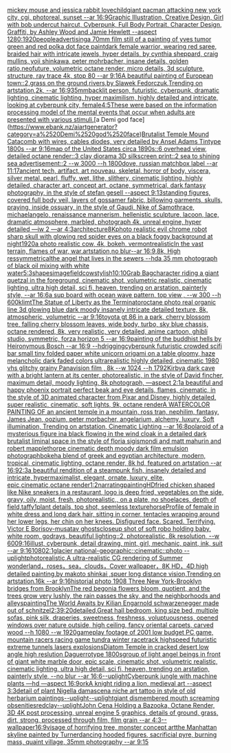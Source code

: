 [mickey mouse and jessica rabbit lovechild](https://www.ebank.nz/aiartgenerator?category=mickey%2520mouse%2520and%2520jessica%2520rabbit%2520lovechild)[giant pacman attacking new york city, cgi, photoreal, sunset --ar 16:9](https://www.ebank.nz/aiartgenerator?category=giant%2520pacman%2520attacking%2520new%2520york%2520city%2C%2520cgi%2C%2520photoreal%2C%2520sunset%2520--ar%252016%3A9)[Graphic Illustration, Creative Design, Girl with bob undercut haircut, Cyberpunk, Full Body Portrait, Character Design, Graffiti, by Ashley Wood and Jamie Hewlett --aspect 1280:1920](https://www.ebank.nz/aiartgenerator?category=Graphic%2520Illustration%2C%2520Creative%2520Design%2C%2520Girl%2520with%2520bob%2520undercut%2520haircut%2C%2520Cyberpunk%2C%2520Full%2520Body%2520Portrait%2C%2520Character%2520Design%2C%2520Graffiti%2C%2520by%2520Ashley%2520Wood%2520and%2520Jamie%2520Hewlett%2520--aspect%25201280%3A1920)[people](https://www.ebank.nz/aiartgenerator?category=people)[advertising](https://www.ebank.nz/aiartgenerator?category=advertising)[a 70mm film still of a painting of yves tumor green and red polka dot face paint](https://www.ebank.nz/aiartgenerator?category=a%252070mm%2520film%2520still%2520of%2520a%2520painting%2520of%2520yves%2520tumor%2520green%2520and%2520red%2520polka%2520dot%2520face%2520paint)[dark female warrior, wearing red saree, braided hair with intricate jewels, hyper details, by cynthia sheppard, craig mullins, yoji shinkawa, peter mohrbacher, insane details, golden ratio,neofuture, volumetric octane render, micro details, 3d sculpture, structure, ray trace 4k, stop 80 --ar 9:16](https://www.ebank.nz/aiartgenerator?category=dark%2520female%2520warrior%2C%2520wearing%2520red%2520saree%2C%2520braided%2520hair%2520with%2520intricate%2520jewels%2C%2520hyper%2520details%2C%2520by%2520cynthia%2520sheppard%2C%2520craig%2520mullins%2C%2520yoji%2520shinkawa%2C%2520peter%2520mohrbacher%2C%2520insane%2520details%2C%2520golden%2520ratio%2Cneofuture%2C%2520volumetric%2520octane%2520render%2C%2520micro%2520details%2C%25203d%2520sculpture%2C%2520structure%2C%2520ray%2520trace%25204k%2C%2520stop%252080%2520--ar%25209%3A16)[A beautiful painting of  European town::2,grass on the ground,rivers,by Slawek Fedorczuk,Trending on artstation,2k, --ar 16:9](https://www.ebank.nz/aiartgenerator?category=A%2520beautiful%2520painting%2520of%2520%2520European%2520town%3A%3A2%2Cgrass%2520on%2520the%2520ground%2Crivers%2Cby%2520Slawek%2520Fedorczuk%2CTrending%2520on%2520artstation%2C2k%2C%2520--ar%252016%3A9)[35mm](https://www.ebank.nz/aiartgenerator?category=35mm)[backlit person, futuristic, cyberpunk, dramatic lighting, cinematic lighting, hyper maximilism, highly detailed and intricate, looking at cyberpunk city, female](https://www.ebank.nz/aiartgenerator?category=backlit%2520person%2C%2520futuristic%2C%2520cyberpunk%2C%2520dramatic%2520lighting%2C%2520cinematic%2520lighting%2C%2520hyper%2520maximilism%2C%2520highly%2520detailed%2520and%2520intricate%2C%2520looking%2520at%2520cyberpunk%2520city%2C%2520female)[4:5](https://www.ebank.nz/aiartgenerator?category=4%3A5)[These were based on the information processing model of the mental events that occur when adults are presented with various stimuli.](https://www.ebank.nz/aiartgenerator?category=These%2520were%2520based%2520on%2520the%2520information%2520processing%2520model%2520of%2520the%2520mental%2520events%2520that%2520occur%2520when%2520adults%2520are%2520presented%2520with%2520various%2520stimuli.)[a Demi god face](https://www.ebank.nz/aiartgenerator?category=a%2520Demi%2520god%2520face)[Brutalist Temple Mound Catacomb with wires, cables diodes, very detailed by Ansel Adams Tintype 1800s --ar 9:16](https://www.ebank.nz/aiartgenerator?category=Brutalist%2520Temple%2520Mound%2520Catacomb%2520with%2520wires%2C%2520cables%2520diodes%2C%2520very%2520detailed%2520by%2520Ansel%2520Adams%2520Tintype%25201800s%2520--ar%25209%3A16)[map of the United States circa 1890s::6 overhead view, detailed octane render::3 clay diorama 3D silkscreen print::2 sea to shining sea advertisement::2 --w 3000 --h 1800](https://www.ebank.nz/aiartgenerator?category=map%2520of%2520the%2520United%2520States%2520circa%25201890s%3A%3A6%2520overhead%2520view%2C%2520detailed%2520octane%2520render%3A%3A3%2520clay%2520diorama%25203D%2520silkscreen%2520print%3A%3A2%2520sea%2520to%2520shining%2520sea%2520advertisement%3A%3A2%2520--w%25203000%2520--h%25201800)[dove, russian matchbox label --ar 11:17](https://www.ebank.nz/aiartgenerator?category=dove%2C%2520russian%2520matchbox%2520label%2520--ar%252011%3A17)[ancient tech, artifact, art nouveau, skeletal, horror of body, viscera, silver metal, pearl, fluffy, wet, lithe, slithery, cinematic lighting, highly detailed, character art, concept art, octane, symmetrical, dark fantasy photography, in the style of stefan gesell --aspect 9:13](https://www.ebank.nz/aiartgenerator?category=ancient%2520tech%2C%2520artifact%2C%2520art%2520nouveau%2C%2520skeletal%2C%2520horror%2520of%2520body%2C%2520viscera%2C%2520silver%2520metal%2C%2520pearl%2C%2520fluffy%2C%2520wet%2C%2520lithe%2C%2520slithery%2C%2520cinematic%2520lighting%2C%2520highly%2520detailed%2C%2520character%2520art%2C%2520concept%2520art%2C%2520octane%2C%2520symmetrical%2C%2520dark%2520fantasy%2520photography%2C%2520in%2520the%2520style%2520of%2520stefan%2520gesell%2520--aspect%25209%3A13)[standing figures, covered full body veil, layers of gossamer fabric, billowing garments, skulls, praying, inside ossuary, in the style of Gaudi, Nike of Samothrace, michaelangelo, renaissance mannerism, hellenistic sculpture, lacoon, lace, dramatic atmosphere, marbled, photograph 4k, unreal engine, hyper detailed —iw 2 —ar 4:3](https://www.ebank.nz/aiartgenerator?category=standing%2520figures%2C%2520covered%2520full%2520body%2520veil%2C%2520layers%2520of%2520gossamer%2520fabric%2C%2520billowing%2520garments%2C%2520skulls%2C%2520praying%2C%2520inside%2520ossuary%2C%2520in%2520the%2520style%2520of%2520Gaudi%2C%2520Nike%2520of%2520Samothrace%2C%2520michaelangelo%2C%2520renaissance%2520mannerism%2C%2520hellenistic%2520sculpture%2C%2520lacoon%2C%2520lace%2C%2520dramatic%2520atmosphere%2C%2520marbled%2C%2520photograph%25204k%2C%2520unreal%2520engine%2C%2520hyper%2520detailed%2520%E2%80%94iw%25202%2520%E2%80%94ar%25204%3A3)[architecture](https://www.ebank.nz/aiartgenerator?category=architecture)[8K](https://www.ebank.nz/aiartgenerator?category=8K)[photo realistic evil chrome robot sharp skull with glowing red spider eyes on a black foggy background at night](https://www.ebank.nz/aiartgenerator?category=photo%2520realistic%2520evil%2520chrome%2520robot%2520sharp%2520skull%2520with%2520glowing%2520red%2520spider%2520eyes%2520on%2520a%2520black%2520foggy%2520background%2520at%2520night)[1920](https://www.ebank.nz/aiartgenerator?category=1920)[a photo realistic cow, 4k, bokeh, vermont](https://www.ebank.nz/aiartgenerator?category=a%2520photo%2520realistic%2520cow%2C%25204k%2C%2520bokeh%2C%2520vermont)[realistic](https://www.ebank.nz/aiartgenerator?category=realistic)[In the vast terrain, flames of war, war,artstation,no blur--ar 16:9,8k, High res](https://www.ebank.nz/aiartgenerator?category=In%2520the%2520vast%2520terrain%2C%2520flames%2520of%2520war%2C%2520war%2Cartstation%2Cno%2520blur--ar%252016%3A9%2C8k%2C%2520High%2520res)[symmetrical](https://www.ebank.nz/aiartgenerator?category=symmetrical)[the angel that lives in the sewers --hd](https://www.ebank.nz/aiartgenerator?category=the%2520angel%2520that%2520lives%2520in%2520the%2520sewers%2520--hd)[a 35 mm photograph of black oil mixing with white water](https://www.ebank.nz/aiartgenerator?category=a%252035%2520mm%2520photograph%2520of%2520black%2520oil%2520mixing%2520with%2520white%2520water)[5:3](https://www.ebank.nz/aiartgenerator?category=5%3A3)[shapes](https://www.ebank.nz/aiartgenerator?category=shapes)[image](https://www.ebank.nz/aiartgenerator?category=image)[field](https://www.ebank.nz/aiartgenerator?category=field)[cow](https://www.ebank.nz/aiartgenerator?category=cow)[stylish](https://www.ebank.nz/aiartgenerator?category=stylish)[10:10](https://www.ebank.nz/aiartgenerator?category=10%3A10)[Grab Bag](https://www.ebank.nz/aiartgenerator?category=Grab%2520Bag)[character riding a giant quetzal in the foreground, cinematic shot, volumetric realistic, cinematic lighting, ultra high detail, sci fi, heaven, trending on arstation, painterly style, --ar 16:6](https://www.ebank.nz/aiartgenerator?category=character%2520riding%2520a%2520giant%2520quetzal%2520in%2520the%2520foreground%2C%2520cinematic%2520shot%2C%2520volumetric%2520realistic%2C%2520cinematic%2520lighting%2C%2520ultra%2520high%2520detail%2C%2520sci%2520fi%2C%2520heaven%2C%2520trending%2520on%2520arstation%2C%2520painterly%2520style%2C%2520--ar%252016%3A6)[a sup board with ocean wave pattern, top view , --w 300 --h 600](https://www.ebank.nz/aiartgenerator?category=a%2520sup%2520board%2520with%2520ocean%2520wave%2520pattern%2C%2520top%2520view%2520%2C%2520--w%2520300%2520--h%2520600)[klimt](https://www.ebank.nz/aiartgenerator?category=klimt)[The Statue of Liberty as the Terminator](https://www.ebank.nz/aiartgenerator?category=The%2520Statue%2520of%2520Liberty%2520as%2520the%2520Terminator)[octane photo real organic line 3d glowing blue dark moody insanely intricate detailed texture, 8k, atmospheric, volumetric --ar 9:16](https://www.ebank.nz/aiartgenerator?category=octane%2520photo%2520real%2520organic%2520line%25203d%2520glowing%2520blue%2520dark%2520moody%2520insanely%2520intricate%2520detailed%2520texture%2C%25208k%2C%2520atmospheric%2C%2520volumetric%2520--ar%25209%3A16)[toyota gt 86 in a park, cherry blossom tree, falling cherry blossom leaves, wide body, turbo, sky blue chassis, octane rendered, 8k, very realistic, very detailed, anime cartoon, ghibli studio, symmetric, forza horizon 5 --ar 16:9](https://www.ebank.nz/aiartgenerator?category=toyota%2520gt%252086%2520in%2520a%2520park%2C%2520cherry%2520blossom%2520tree%2C%2520falling%2520cherry%2520blossom%2520leaves%2C%2520wide%2520body%2C%2520turbo%2C%2520sky%2520blue%2520chassis%2C%2520octane%2520rendered%2C%25208k%2C%2520very%2520realistic%2C%2520very%2520detailed%2C%2520anime%2520cartoon%2C%2520ghibli%2520studio%2C%2520symmetric%2C%2520forza%2520horizon%25205%2520--ar%252016%3A9)[painting of the buddhist hells by Heironymous Bosch --ar 16:9 --hd](https://www.ebank.nz/aiartgenerator?category=painting%2520of%2520the%2520buddhist%2520hells%2520by%2520Heironymous%2520Bosch%2520--ar%252016%3A9%2520--hd)[rigging](https://www.ebank.nz/aiartgenerator?category=rigging)[cyberpunk futuristic crowded scifi bar small tiny folded paper white unicorn origami on a table gloomy, haze melancholic dark faded colors ultrarealistic highly detailed, cinematic 1980 vhs glitchy grainy Panavision film , 8k --w 1024 --h 1792](https://www.ebank.nz/aiartgenerator?category=cyberpunk%2520futuristic%2520crowded%2520scifi%2520bar%2520small%2520tiny%2520folded%2520paper%2520white%2520unicorn%2520origami%2520on%2520a%2520table%2520gloomy%2C%2520haze%2520melancholic%2520dark%2520faded%2520colors%2520ultrarealistic%2520highly%2520detailed%2C%2520cinematic%25201980%2520vhs%2520glitchy%2520grainy%2520Panavision%2520film%2520%2C%25208k%2520--w%25201024%2520--h%25201792)[Kirby](https://www.ebank.nz/aiartgenerator?category=Kirby)[a dark cave with a bright lantern at its center, photorealistic, in the style of David fincher, maximum detail, moody lighting, 8k photograph, —aspect 2:1](https://www.ebank.nz/aiartgenerator?category=a%2520dark%2520cave%2520with%2520a%2520bright%2520lantern%2520at%2520its%2520center%2C%2520photorealistic%2C%2520in%2520the%2520style%2520of%2520David%2520fincher%2C%2520maximum%2520detail%2C%2520moody%2520lighting%2C%25208k%2520photograph%2C%2520%E2%80%94aspect%25202%3A1)[a beautiful and happy phoenix portrait perfect beak and eye details, flames, cinematic, in the style of 3D animated character from Pixar and Disney, highly detailed, super realistic, cinematic, soft lights, 9k, octane render](https://www.ebank.nz/aiartgenerator?category=a%2520beautiful%2520and%2520happy%2520phoenix%2520portrait%2520perfect%2520beak%2520and%2520eye%2520details%2C%2520flames%2C%2520cinematic%2C%2520in%2520the%2520style%2520of%25203D%2520animated%2520character%2520from%2520Pixar%2520and%2520Disney%2C%2520highly%2520detailed%2C%2520super%2520realistic%2C%2520cinematic%2C%2520soft%2520lights%2C%25209k%2C%2520octane%2520render)[A WATERCOLOR PAINTING OF an ancient temple in a mountain, ross tran, nephilim, fantasy, James Jean, oozium, peter morbacher, angelarium, alchemy, luxury, Soft illumination, Trending on artstation, Cinematic Lighting --ar 16:8](https://www.ebank.nz/aiartgenerator?category=A%2520WATERCOLOR%2520PAINTING%2520OF%2520an%2520ancient%2520temple%2520in%2520a%2520mountain%2C%2520ross%2520tran%2C%2520nephilim%2C%2520fantasy%2C%2520James%2520Jean%2C%2520oozium%2C%2520peter%2520morbacher%2C%2520angelarium%2C%2520alchemy%2C%2520luxury%2C%2520Soft%2520illumination%2C%2520Trending%2520on%2520artstation%2C%2520Cinematic%2520Lighting%2520--ar%252016%3A8)[polaroid of a mysterious figure ina black flowing in the wind cloak in a detailed dark brutalist liminal space in the style of floria sigismondi and matt mahurin and robert mapplethorpe cinematic depth moody dark film emulsion photograph](https://www.ebank.nz/aiartgenerator?category=polaroid%2520of%2520a%2520mysterious%2520figure%2520ina%2520black%2520flowing%2520in%2520the%2520wind%2520cloak%2520in%2520a%2520detailed%2520dark%2520brutalist%2520liminal%2520space%2520in%2520the%2520style%2520of%2520floria%2520sigismondi%2520and%2520matt%2520mahurin%2520and%2520robert%2520mapplethorpe%2520cinematic%2520depth%2520moody%2520dark%2520film%2520emulsion%2520photograph)[bokeh](https://www.ebank.nz/aiartgenerator?category=bokeh)[a blend of greek and egyptian architecture, modern, tropical, cinematic lighting, octane render, 8k hd, featured on artstation --ar 16:9](https://www.ebank.nz/aiartgenerator?category=a%2520blend%2520of%2520greek%2520and%2520egyptian%2520architecture%2C%2520modern%2C%2520tropical%2C%2520cinematic%2520lighting%2C%2520octane%2520render%2C%25208k%2520hd%2C%2520featured%2520on%2520artstation%2520--ar%252016%3A9)[2:3](https://www.ebank.nz/aiartgenerator?category=2%3A3)[a beautiful rendition of a steampunk fish, insanely detailed and intricate, hypermaximalist, elegant, ornate, luxury, elite, epic,cinematic,octane render](https://www.ebank.nz/aiartgenerator?category=a%2520beautiful%2520rendition%2520of%2520a%2520steampunk%2520fish%2C%2520insanely%2520detailed%2520and%2520intricate%2C%2520hypermaximalist%2C%2520elegant%2C%2520ornate%2C%2520luxury%2C%2520elite%2C%2520epic%2Ccinematic%2Coctane%2520render)[1:2](https://www.ebank.nz/aiartgenerator?category=1%3A2)[narrating](https://www.ebank.nz/aiartgenerator?category=narrating)[painting](https://www.ebank.nz/aiartgenerator?category=painting)[HD](https://www.ebank.nz/aiartgenerator?category=HD)[fried chicken shaped like Nike sneakers in a restaurant, logo is deep fried, vegetables on the side, gravy, oily, moist, fresh, photorealistic,, on a plate, no shoelaces, depth of field,](https://www.ebank.nz/aiartgenerator?category=fried%2520chicken%2520shaped%2520like%2520Nike%2520sneakers%2520in%2520a%2520restaurant%2C%2520logo%2520is%2520deep%2520fried%2C%2520vegetables%2520on%2520the%2520side%2C%2520gravy%2C%2520oily%2C%2520moist%2C%2520fresh%2C%2520photorealistic%2C%2C%2520on%2520a%2520plate%2C%2520no%2520shoelaces%2C%2520depth%2520of%2520field%2C)[taffy](https://www.ebank.nz/aiartgenerator?category=taffy)[1](https://www.ebank.nz/aiartgenerator?category=1)[plant details, top shot, seemless texture](https://www.ebank.nz/aiartgenerator?category=plant%2520details%2C%2520top%2520shot%2C%2520seemless%2520texture)[horse](https://www.ebank.nz/aiartgenerator?category=horse)[Profile of female in white dress and long dark hair, sitting in corner, tentacles wrapping around her lower legs, her chin on her knees. Disfigured face. Scared. Terrifying. Victor E Borisov-musatav ghosts](https://www.ebank.nz/aiartgenerator?category=Profile%2520of%2520female%2520in%2520white%2520dress%2520and%2520long%2520dark%2520hair%2C%2520sitting%2520in%2520corner%2C%2520tentacles%2520wrapping%2520around%2520her%2520lower%2520legs%2C%2520her%2520chin%2520on%2520her%2520knees.%2520Disfigured%2520face.%2520Scared.%2520Terrifying.%2520Victor%2520E%2520Borisov-musatav%2520ghosts)[closeup shot of soft robo holding baby, white room, godrays, beautiful lighting::2, photorealistic, 8k resolution, --w 600](https://www.ebank.nz/aiartgenerator?category=closeup%2520shot%2520of%2520soft%2520robo%2520holding%2520baby%2C%2520white%2520room%2C%2520godrays%2C%2520beautiful%2520lighting%3A%3A2%2C%2520photorealistic%2C%25208k%2520resolution%2C%2520--w%2520600)[9:16](https://www.ebank.nz/aiartgenerator?category=9%3A16)[illust, cyberpunk, detail drawing, mint, girl, mechanic, paint, ink, suit --ar 9:16](https://www.ebank.nz/aiartgenerator?category=illust%2C%2520cyberpunk%2C%2520detail%2520drawing%2C%2520mint%2C%2520girl%2C%2520mechanic%2C%2520paint%2C%2520ink%2C%2520suit%2520--ar%25209%3A16)[1080](https://www.ebank.nz/aiartgenerator?category=1080)[2:1](https://www.ebank.nz/aiartgenerator?category=2%3A1)[glacier national-geographic::cinematic::photo --uplight](https://www.ebank.nz/aiartgenerator?category=glacier%2520national-geographic%3A%3Acinematic%3A%3Aphoto%2520--uplight)[photorealistic,A ultra-realistic CG rendering of Summer wonderland，roses，sea，clouds，Cover wallpaper，8K HD，4D,high detailed painting,by makoto shinkai ,spuer long distance vision,Trending on artstation.16k --ar 9:16](https://www.ebank.nz/aiartgenerator?category=photorealistic%2CA%2520ultra-realistic%2520CG%2520rendering%2520of%2520Summer%2520wonderland%EF%BC%8Croses%EF%BC%8Csea%EF%BC%8Cclouds%EF%BC%8CCover%2520wallpaper%EF%BC%8C8K%2520HD%EF%BC%8C4D%2Chigh%2520detailed%2520painting%2Cby%2520makoto%2520shinkai%2520%2Cspuer%2520long%2520distance%2520vision%2CTrending%2520on%2520artstation.16k%2520--ar%25209%3A16)[historial photo 1908 Three New York-Brooklyn bridges from Brooklyn](https://www.ebank.nz/aiartgenerator?category=historial%2520photo%25201908%2520Three%2520New%2520York-Brooklyn%2520bridges%2520from%2520Brooklyn)[The red begonia flowers bloom, quotient, and the trees grow very lushly, the rain passes the sky, and the neighborhoods and alleys](https://www.ebank.nz/aiartgenerator?category=The%2520red%2520begonia%2520flowers%2520bloom%2C%2520quotient%2C%2520and%2520the%2520trees%2520grow%2520very%2520lushly%2C%2520the%2520rain%2520passes%2520the%2520sky%2C%2520and%2520the%2520neighborhoods%2520and%2520alleys)[painting](https://www.ebank.nz/aiartgenerator?category=painting)[The World Awaits by Kilian Eng](https://www.ebank.nz/aiartgenerator?category=The%2520World%2520Awaits%2520by%2520Kilian%2520Eng)[arnold schwarzenegger made out of schnitzel](https://www.ebank.nz/aiartgenerator?category=arnold%2520schwarzenegger%2520made%2520out%2520of%2520schnitzel)[2:3](https://www.ebank.nz/aiartgenerator?category=2%3A3)[9:20](https://www.ebank.nz/aiartgenerator?category=9%3A20)[detailed,](https://www.ebank.nz/aiartgenerator?category=detailed%2C)[Great hall bedroom, king size bed, multiple sofas, pink silk, draperies, sweetness, freshness, voluptuousness, opened windows over nature outside, high ceiling, fancy oriental carpets, carved wood --h 1080 --w 1920](https://www.ebank.nz/aiartgenerator?category=Great%2520hall%2520bedroom%2C%2520king%2520size%2520bed%2C%2520multiple%2520sofas%2C%2520pink%2520silk%2C%2520draperies%2C%2520sweetness%2C%2520freshness%2C%2520voluptuousness%2C%2520opened%2520windows%2520over%2520nature%2520outside%2C%2520high%2520ceiling%2C%2520fancy%2520oriental%2520carpets%2C%2520carved%2520wood%2520--h%25201080%2520--w%25201920)[gameplay footage of 2001 low budget PC game, mountain racers racing game tundra winter racetrack highspeed futuristic extreme tunnels lasers explosions](https://www.ebank.nz/aiartgenerator?category=gameplay%2520footage%2520of%25202001%2520low%2520budget%2520PC%2520game%2C%2520mountain%2520racers%2520racing%2520game%2520tundra%2520winter%2520racetrack%2520highspeed%2520futuristic%2520extreme%2520tunnels%2520lasers%2520explosions)[Diatom Temple in cracked desert low angle high reslution Daguerrotype 1800s](https://www.ebank.nz/aiartgenerator?category=Diatom%2520Temple%2520in%2520cracked%2520desert%2520low%2520angle%2520high%2520reslution%2520Daguerrotype%25201800s)[group of light angel beings in front of giant white marble door, epic scale, cinematic shot, volumetric realistic, cinematic lighting, ultra high detail, sci fi, heaven, trending on arstation, painterly style, --no blur --ar 16:6](https://www.ebank.nz/aiartgenerator?category=group%2520of%2520light%2520angel%2520beings%2520in%2520front%2520of%2520giant%2520white%2520marble%2520door%2C%2520epic%2520scale%2C%2520cinematic%2520shot%2C%2520volumetric%2520realistic%2C%2520cinematic%2520lighting%2C%2520ultra%2520high%2520detail%2C%2520sci%2520fi%2C%2520heaven%2C%2520trending%2520on%2520arstation%2C%2520painterly%2520style%2C%2520--no%2520blur%2520--ar%252016%3A6)[--uplight](https://www.ebank.nz/aiartgenerator?category=--uplight)[Cyberpunk jungle with machine plants —hd —aspect 16:9](https://www.ebank.nz/aiartgenerator?category=Cyberpunk%2520jungle%2520with%2520machine%2520plants%2520%E2%80%94hd%2520%E2%80%94aspect%252016%3A9)[ork](https://www.ebank.nz/aiartgenerator?category=ork)[A knight riding a lion, medieval art --aspect 3:3](https://www.ebank.nz/aiartgenerator?category=A%2520knight%2520riding%2520a%2520lion%2C%2520medieval%2520art%2520--aspect%25203%3A3)[detail of plant Nigella damascena niche art tattoo in style of old herbarium paintings](https://www.ebank.nz/aiartgenerator?category=detail%2520of%2520plant%2520Nigella%2520damascena%2520niche%2520art%2520tattoo%2520in%2520style%2520of%2520old%2520herbarium%2520paintings)[--uplight](https://www.ebank.nz/aiartgenerator?category=--uplight)[--uplight](https://www.ebank.nz/aiartgenerator?category=--uplight)[giant dismembered mouth screaming obsenities](https://www.ebank.nz/aiartgenerator?category=giant%2520dismembered%2520mouth%2520screaming%2520obsenities)[red](https://www.ebank.nz/aiartgenerator?category=red)[clay](https://www.ebank.nz/aiartgenerator?category=clay)[--uplight](https://www.ebank.nz/aiartgenerator?category=--uplight)[John Cena Holding a Bazooka, Octane Render, 3D 4K post processing, unreal engine 5 graphics, details of ground, grass, dirt, strong, processed through film, film grain --ar 4:3](https://www.ebank.nz/aiartgenerator?category=John%2520Cena%2520Holding%2520a%2520Bazooka%2C%2520Octane%2520Render%2C%25203D%25204K%2520post%2520processing%2C%2520unreal%2520engine%25205%2520graphics%2C%2520details%2520of%2520ground%2C%2520grass%2C%2520dirt%2C%2520strong%2C%2520processed%2520through%2520film%2C%2520film%2520grain%2520--ar%25204%3A3)[--wallpaper](https://www.ebank.nz/aiartgenerator?category=--wallpaper)[16:9](https://www.ebank.nz/aiartgenerator?category=16%3A9)[visage of horrifying tree, monster concept art](https://www.ebank.nz/aiartgenerator?category=visage%2520of%2520horrifying%2520tree%2C%2520monster%2520concept%2520art)[the Manhattan skyline painted by Turner](https://www.ebank.nz/aiartgenerator?category=the%2520Manhattan%2520skyline%2520painted%2520by%2520Turner)[dancing hooded figures, sacrificial pyre, burning mass, quaint village, 35mm photography --ar 9:15](https://www.ebank.nz/aiartgenerator?category=dancing%2520hooded%2520figures%2C%2520sacrificial%2520pyre%2C%2520burning%2520mass%2C%2520quaint%2520village%2C%252035mm%2520photography%2520--ar%25209%3A15)